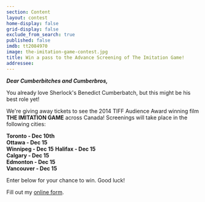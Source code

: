 ```yaml
---
section: Content
layout: contest
home-display: false
grid-display: false
exclude_from_search: true
published: false
imdb: tt2084970
image: the-imitation-game-contest.jpg
title: Win a pass to the Advance Screening of The Imitation Game!
addressee: 
---
```

**_Dear Cumberbitches and Cumberbros,_**

You already love Sherlock's Benedict Cumberbatch, but this might be his best role yet!

We're giving away tickets to see the 2014 TIFF Audience Award winning film **THE IMITATION GAME** across Canada! Screenings will take place in the following cities:

**Toronto - Dec 10th**  
**Ottawa - Dec 15**  
**Winnipeg - Dec 15** 
**Halifax - Dec 15**  
**Calgary - Dec 15**  
**Edmonton - Dec 15**  
**Vancouver - Dec 15**  

Enter below for your chance to win. Good luck!

<div id="wufoo-k1ohpnae02cr4rq">
Fill out my <a href="https://dearcastandcrew.wufoo.com/forms/k1ohpnae02cr4rq">online form</a>.
</div>
<script type="text/javascript">var k1ohpnae02cr4rq;(function(d, t) {
var s = d.createElement(t), options = {
'userName':'dearcastandcrew',
'formHash':'k1ohpnae02cr4rq',
'autoResize':true,
'height':'485',
'async':true,
'host':'wufoo.com',
'header':'hide',
'ssl':true};
s.src = ('https:' == d.location.protocol ? 'https://' : 'http://') + 'www.wufoo.com/scripts/embed/form.js';
s.onload = s.onreadystatechange = function() {
var rs = this.readyState; if (rs) if (rs != 'complete') if (rs != 'loaded') return;
try { k1ohpnae02cr4rq = new WufooForm();k1ohpnae02cr4rq.initialize(options);k1ohpnae02cr4rq.display(); } catch (e) {}};
var scr = d.getElementsByTagName(t)[0], par = scr.parentNode; par.insertBefore(s, scr);
})(document, 'script');</script>


